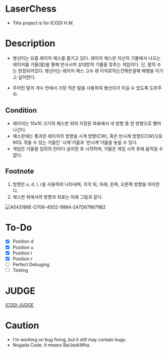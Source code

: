 # LaserChess
* This project is for ICODI H.W.

# Description
* 병선이는 요즘 레이저 체스를 즐기고 있다.
 레이저 체스란 자신의 기물에서 나오는 레이저를 거울(말)을 통해 반사시켜 상대방의 기물을 맞추는 게임이다. 단, 말의 수는 한정되어있다. 
 병선이는 레이저 체스 고수 레 이저로하는건뭐든잘해 해병을 이기고 싶어한다.

* 주어진 말의 개수 안에서 가장 적은 말을 사용하여 병선이가 이길 수 있도록 도와주자.

## Condition
* 레이저는 10x10 크기의 체스판 위의 지정된 좌표에서 네 방향 중 한 방향으로 뻗어 나간다.
* 체스판에는 통과한 레이저의 방향을 시계 방향(CW), 혹은 반시계 방향(CCW)으로 90도 꺾을 수 있는 거울인 '시계'거울과 '반시계'거울을 놓을 수 있다.
* 게임은 거울을 임의의 칸마다 설치한 후 시작하며, 거울은 게임 시작 후에 움직일 수 없다.

## Footnote
1. 방향은 u, d, l, r을 사용하여 나타내며, 각각 위, 아래, 왼쪽, 오른쪽 방향을 의미한다.
2. 체스판 위에서의 방향과 좌표는 아래 그림과 같다.

![A543188E-D706-45D2-9884-247D678679B2](https://user-images.githubusercontent.com/72611608/184272669-105cbde9-b655-4852-9fec-4b41d179ac1d.png)

# To-Do
- [x] Position d
- [x] Position u
- [x] Position l
- [x] Position r
- [ ] Perfect Debuging
- [ ] Testing

# JUDGE
[ICODI JUDGE](http://1.238.69.9:7500)

# Caution
* I'm working on bug fixing, but it still may contain bugs.
* Nogada Code. It means BalJeokWha.
